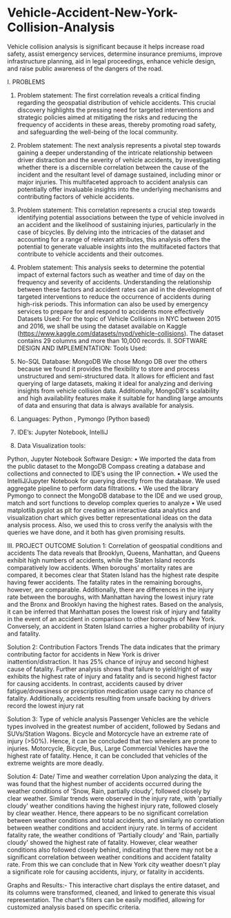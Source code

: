 # Vehicle-Accident-New-York-Collision-Analysis



Vehicle collision analysis is significant because it helps increase road safety, assist emergency services, determine insurance premiums, improve infrastructure planning, aid in legal proceedings, enhance vehicle design, and raise public awareness of the dangers of the road.

I.	PROBLEMS
1.	Problem statement:
The first correlation reveals a critical finding regarding the geospatial distribution of vehicle accidents. This crucial discovery highlights the pressing need for targeted interventions and strategic policies aimed at mitigating the risks and reducing the frequency of accidents in these areas, thereby promoting road safety, and safeguarding the well-being of the local community.
2.	Problem statement:
The next analysis represents a pivotal step towards gaining a deeper understanding of the intricate relationship between driver distraction and the severity of vehicle accidents, by investigating whether there is a discernible correlation between the cause of the incident and the resultant level of damage sustained, including minor or major injuries. This multifaceted approach to accident analysis can potentially offer invaluable insights into the underlying mechanisms and contributing factors of vehicle accidents.
3.	Problem statement:
This correlation represents a crucial step towards identifying potential associations between the type of vehicle involved in an accident and the likelihood of sustaining injuries, particularly in the case of bicycles. By delving into the intricacies of the dataset and accounting for a range of relevant attributes, this analysis offers the potential to generate valuable insights into the multifaceted factors that contribute to vehicle accidents and their outcomes.
4.	Problem statement:
This analysis seeks to determine the potential impact of external factors such as weather and time of day on the frequency and severity of accidents. Understanding the relationship between these factors and accident rates can aid in the development of targeted interventions to reduce the occurrence of accidents during high-risk periods. This information can also be used by emergency services to prepare for and respond to accidents more effectively
Datasets Used: For the topic of Vehicle Collisions in NYC between 2015 and 2016, we shall be using the dataset available on Kaggle (https://www.kaggle.com/datasets/nypd/vehicle-collisions). The dataset contains 29 columns and more than 10,000 records. 
II.	SOFTWARE DESIGN AND IMPLEMENTATION:
Tools Used:
1.	No-SQL Database: MongoDB
We chose Mongo DB over the others because we found it provides the flexibility to store and process unstructured and semi-structured data. It allows for efficient and fast querying of large datasets, making it ideal for analyzing and deriving insights from vehicle collision data. Additionally, MongoDB's scalability and high availability features make it suitable for handling large amounts of data and ensuring that data is always available for analysis.

2.	Languages: 
Python , Pymongo (Python based)
3.	IDE’s: 
Jupyter Notebook, IntelliJ

4. Data Visualization tools: 

Python, Jupyter Notebook 
Software Design:
•	We imported the data from the public dataset to the MongoDB Compass creating a database and collections and connected to IDE’s using the IP connection.
•	We used the IntelliJ/Jupyter Notebook for querying directly from the database. We used aggregate pipeline to perform data filtrations.
•	We used the library Pymongo to connect the MongoDB database to the IDE and we used group, match and sort functions to develop complex queries to analyze
•	We used matplotlib.pyplot as plt for creating an interactive data analytics and visualization chart which gives better representational ideas on the data analysis process. Also, we used this to cross verify the analysis with the queries we have done, and it both has given promising results.

III.	PROJECT OUTCOME Solution 1: Correlation of geospatial conditions and accidents
The data reveals that Brooklyn, Queens, Manhattan, and Queens exhibit high numbers of accidents, while the Staten Island records comparatively low accidents.
When boroughs' mortality rates are compared, it becomes clear that Staten Island has the highest rate despite having fewer accidents. The fatality rates in the remaining boroughs, however, are comparable.
Additionally, there are differences in the injury rate between the boroughs, with Manhattan having the lowest injury rate and the Bronx and Brooklyn having the highest rates.
Based on the analysis, it can be inferred that Manhattan poses the lowest risk of injury and fatality in the event of an accident in comparison to other boroughs of New York. Conversely, an accident in Staten Island carries a higher probability of injury and fatality.

Solution 2: Contribution Factors Trends 
The data indicates that the primary contributing factor for accidents in New York is driver inattention/distraction. It has 25% chance of injruy and second highest cause of fatality.
Further analysis shows that failure to yield/right of way exhibits the highest rate of injury and fatality and is second highest factor for causing accidents. In contrast, accidents caused by driver fatigue/drowsiness or prescription medication usage carry no chance of fatality.
Additionally, accidents resulting from unsafe backing by drivers record the lowest injury rat 

Solution 3: Type of vehicle analysis
Passenger Vehicles are the vehicle types involved in the greatest number of accident, followed by Sedans and SUVs/Station Wagons. Bicycle and Motorcycle have an extreme rate of injury (>50%). Hence, it can be concluded that two wheelers are prone to injuries. Motorcycle, Bicycle, Bus, Large Commercial Vehicles have the highest rate of fatality. Hence, it can be concluded that vehicles of the extreme weights are more deadly.

Solution 4: Date/ Time and weather correlation
Upon analyzing the data, it was found that the highest number of accidents occurred during the weather conditions of 'Snow, Rain, partially cloudy', followed closely by clear weather. Similar trends were observed in the injury rate, with 'partially cloudy' weather conditions having the highest injury rate, followed closely by clear weather. Hence, there appears to be no significant correlation between weather conditions and total accidents, and similarly no correlation between weather conditions and accident injury rate.
In terms of accident fatality rate, the weather conditions of 'Partially cloudy' and 'Rain, partially cloudy' showed the highest rate of fatality. However, clear weather conditions also followed closely behind, indicating that there may not be a significant correlation between weather conditions and accident fatality rate.
From this we can conclude that in New York city weather doesn't play a significate role for causing accidents, injury, or fatality in accidents.


Graphs and Results:-
This interactive chart displays the entire dataset, and its columns were transformed, cleaned, and linked to generate this visual representation. The chart's filters can be easily modified, allowing for customized analysis based on specific criteria.




